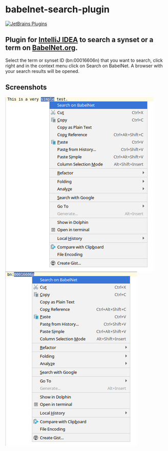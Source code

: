# babelnet-search-plugin 
[![JetBrains Plugins](https://img.shields.io/jetbrains/plugin/v/15899-babelnet-searcher.svg)](https://plugins.jetbrains.com/plugin/15899-babelnet-searcher)


## Plugin for [IntelliJ IDEA](https://plugins.jetbrains.com/plugin/15899-babelnet-searcher) to search a synset or a term on [BabelNet.org](https://babelnet.org/).

Select the term or synset ID (bn:00016606n) that you want to search, click right and in the context menu click on Search on BabelNet. A browser with your search results will be opened.

## Screenshots

<p float="left">
<img src="media/plugin_example.png" align="left"/><img src="media/plugin_example_synset.png" align="left"/>
</p>
